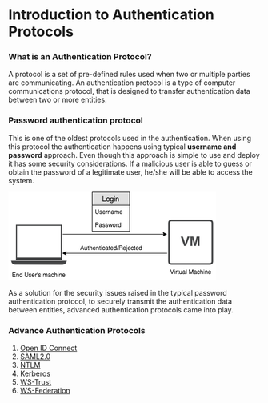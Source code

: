 # Introduction to Authentication Protocols

### What is an Authentication Protocol?
A protocol is a set of pre-defined rules used when two or multiple parties are communicating. An authentication protocol
is a type of computer communications protocol, that is designed to transfer authentication data between two or more entities.

### Password authentication protocol
This is one of the oldest protocols used in the authentication. When
using this protocol the authentication happens using typical **username
and password** approach. Even though this approach is simple to use and
deploy it has some security considerations. If a malicious user is able
to guess or obtain the password of a legitimate user, he/she will be able to 
access the system.

![password-authentication](../assets/img/concepts/password-authentication-protocol.png)

As a solution for the security issues raised in the typical password authentication protocol, to securely transmit the 
authentication data between entities, advanced authentication protocols came into play.

### Advance Authentication Protocols

1. [Open ID Connect]()
2. [SAML2.0]()
3. [NTLM]()
4. [Kerberos]()
5. [WS-Trust]()
6. [WS-Federation]()
